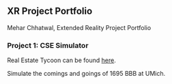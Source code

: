 ## XR Project Portfolio 

Mehar Chhatwal, Extended Reality Project Portfolio 

### Project 1: CSE Simulator

Real Estate Tycoon can be found [here](https://github.com/mchhatwal/Real-Estate-Tycoon).

Simulate the comings and goings of 1695 BBB at UMich.  
